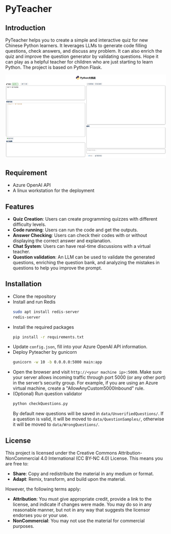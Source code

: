 # PyTeacher
## Introduction
PyTeacher helps you to create a simple and interactive quiz for new Chinese Python learners. It leverages LLMs to generate code filling questions, check answers, and discuss any problem. It can also enrich the quiz and improve the question generator by validating questions. Hope it can play as a helpful teacher for children who are just starting to learn Python. The project is based on Python Flask.

![Screenshot.png](Screenshot.png)

## Requirement
- Azure OpenAI API
- A linux workstation for the deployment

## Features
- **Quiz Creation**: Users can create programming quizzes with different difficulty levels.
- **Code running**: Users can run the code and get the outputs. 
- **Answer Checking**: Users can check their codes with or without displaying the correct answer and explanation.
- **Chat System**: Users can have real-time discussions with a virtual teacher.
- **Question validation**: An LLM can be used to validate the generated questions, enriching the question bank, and analyzing the mistakes in questions to help you improve the prompt.

## Installation
- Clone the repository
- Install and run Redis
    ```bash
    sudo apt install redis-server
    redis-server
    ```
- Install the required packages
    ```bash
    pip install -r requirements.txt
    ```
- Update ```config.json```, fill into your Azure OpenAI API information.
- Deploy Pyteacher by gunicorn
    ```bash
    gunicorn -w 10 -b 0.0.0.0:5000 main:app
    ```
- Open the browser and visit `http://<your machine ip>:5000`. Make sure your server allows incoming traffic through port 5000 (or any other port) in the server’s security group. For example, if you are using an Azure virtual machine, create a "AllowAnyCustom5000Inbound" rule.
- (Optional) Run question validator
    ```bash
    python checkQuestions.py
    ```
    By default new questions will be saved in ```data/UnverifiedQuestions/```. If a question is valid, it will be moved to ```data/QuestionSamples/```, otherwise it will be moved to ```data/WrongQuestions/```.

## License
This project is licensed under the Creative Commons Attribution-NonCommercial 4.0 International (CC BY-NC 4.0) License. This means you are free to:
- **Share**: Copy and redistribute the material in any medium or format.
- **Adapt**: Remix, transform, and build upon the material.

However, the following terms apply:
- **Attribution**: You must give appropriate credit, provide a link to the license, and indicate if changes were made. You may do so in any reasonable manner, but not in any way that suggests the licensor endorses you or your use.
- **NonCommercial**: You may not use the material for commercial purposes.
